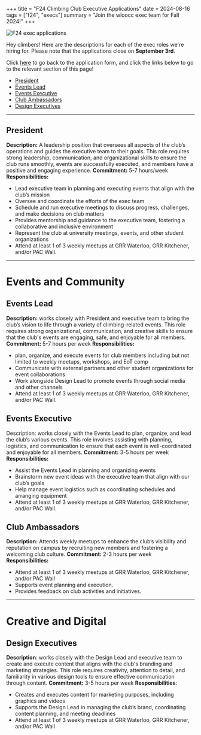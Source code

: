 +++
title = "F24 Climbing Club Executive Applications"
date = 2024-08-16 
tags = ["f24", "execs"]
summary = "Join the wloocc exec team for Fall 2024!"
+++


![F24 exec applications](/posters/F24_exec_apps_banner.png)

Hey climbers! Here are the descriptions for each of the exec roles we're hiring for. Please note that the applications close on **September 3rd**.

Click [here](https://wloo.cc/apply) to go back to the application form, and click the links below to go to the relevant section of this page!

- [President](#president)
- [Events Lead](#events-lead)
- [Events Executive](#events-executive)
- [Club Ambassadors](#club-ambassadors)
- [Design Executives](#design-executives)

---

## **President**

**Description:** A leadership position that oversees all aspects of the club’s operations and guides the executive team to their goals. This role requires strong leadership, communication, and organizational skills to ensure the club runs smoothly, events are successfully executed, and members have a positive and engaging experience.
**Commitment:** 5-7 hours/week
**Responsibilities:**

- Lead executive team in planning and executing events that align with the club’s mission
- Oversee and coordinate the efforts of the exec team
- Schedule and run executive meetings to discuss progress, challenges, and make decisions on club matters
- Provides mentorship and guidance to the executive team, fostering a collaborative and inclusive environment
- Represent the club at university meetings, events, and other student organizations
- Attend at least 1 of 3 weekly meetups at GRR Waterloo, GRR Kitchener, and/or PAC Wall.

---

# **Events and Community**

## **Events Lead**

**Description:** works closely with President and executive team to bring the club’s vision to life through a variety of climbing-related events. This role requires strong organizational, communication, and creative skills to ensure that the club's events are engaging, safe, and enjoyable for all members.
**Commitment:** 5-7 hours per week 
**Responsibilities:** 

- plan, organize, and execute events for club members including but not limited to weekly meetups, workshops, and EoT comp
- Communicate with external partners and other student organizations for event collaborations
- Work alongside Design Lead to promote events through social media and other channels
- Attend at least 1 of 3 weekly meetups at GRR Waterloo, GRR Kitchener, and/or PAC Wall.

## **Events Executive**

Description: works closely with the Events Lead to plan, organize, and lead the club’s various events. This role involves assisting with planning, logistics, and communication to ensure that each event is well-coordinated and enjoyable for all members. 
**Commitment:** 3-5 hours per week
**Responsibilities:**

- Assist the Events Lead in planning and organizing events
- Brainstorm new event ideas with the executive team that align with our club’s goals
- Help manage event logistics such as coordinating schedules and arranging equipment 
- Attend at least 1 of 3 weekly meetups at GRR Waterloo, GRR Kitchener, and/or PAC Wall.

## **Club Ambassadors**

**Description:** Attends weekly meetups to enhance the club’s visibility and reputation on campus by recruiting new members and fostering a welcoming club culture.
**Commitment:** 2-3 hours per week 
**Responsibilities:**

- Attend at least 1 of 3 weekly meetups at GRR Waterloo, GRR Kitchener, and/or PAC Wall
- Supports event planning and execution.
- Provides feedback on club activities and initiatives.

---

# **Creative and Digital**

## **Design Executives**

**Description**: works closely with the Design Lead and executive team to create and execute content that aligns with the club's branding and marketing strategies. This role requires creativity, attention to detail, and familiarity in various design tools to ensure effective communication through content.
**Commitment:** 3-5 hours per week
**Responsibilities**:

- Creates and executes content for marketing purposes, including graphics and videos
- Supports the Design Lead in managing the club’s brand, coordinating content planning, and meeting deadlines
- Attend at least 1 of 3 weekly meetups at GRR Waterloo, GRR Kitchener, and/or PAC Wall
